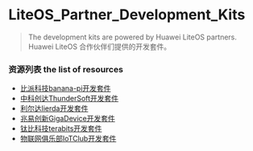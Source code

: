 # LiteOS_Partner_Development_Kits
>The development kits are powered by Huawei LiteOS partners.
>Huawei LiteOS 合作伙伴们提供的开发套件。

### 资源列表 the list of resources

- [比派科技banana-pi开发套件](./LiteOS_BPI_Development_Kit/比派科技banana-pi开发套件.md)
- [中科创达ThunderSoft开发套件](./LiteOS_ThunderSoft_Development_Kit/中科创达ThunderSoft开发套件.md)
- [利尔达lierda开发套件](./LiteOS_lierda_Development_Kit/利尔达lierda开发套件.md)
- [兆易创新GigaDevice开发套件](./LiteOS_GigaDevice_Development_Kit/兆易创新GigaDevice开发套件.md)
- [钛比科技terabits开发套件](./LiteOS_terabits_Development_Kit/钛比科技terabits开发套件.md)
- [物联网俱乐部IoTClub开发套件](./LiteOS_IoTClub_Development_Kit/物联网俱乐部IoTClub开发套件.md)
